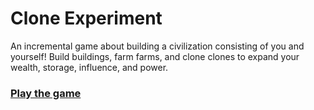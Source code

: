 # Clone Experiment

An incremental game about building a civilization consisting of you and yourself! Build buildings, farm farms, and clone clones to expand your wealth, storage, influence, and power.

### [Play the game](https://epic-doughnut.github.io/clone-experiment/)
